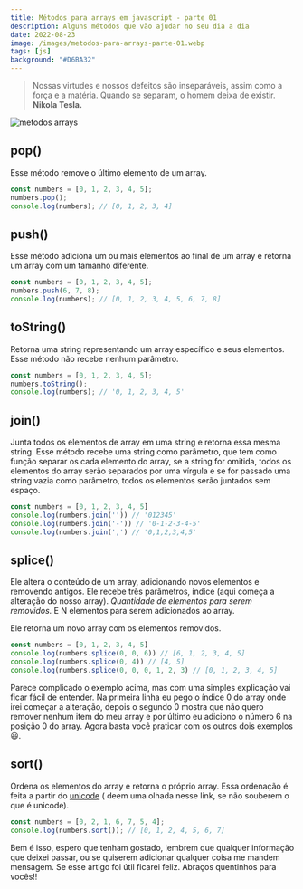 ```yaml
---
title: Métodos para arrays em javascript - parte 01
description: Alguns métodos que vão ajudar no seu dia a dia
date: 2022-08-23
image: /images/metodos-para-arrays-parte-01.webp
tags: [js]
background: "#D6BA32"
---
```


> Nossas virtudes e nossos defeitos são inseparáveis, assim como a força e a matéria. Quando se separam, o homem deixa de existir. **Nikola Tesla.**

![metodos arrays](/images/metodos-para-arrays-parte-01.webp)

## pop()

Esse método remove o último elemento de um array.

```javascript
const numbers = [0, 1, 2, 3, 4, 5];
numbers.pop();
console.log(numbers); // [0, 1, 2, 3, 4]
```

## push()

Esse método adiciona um ou mais elementos ao final de um array e retorna um array com um tamanho diferente.

```javascript
const numbers = [0, 1, 2, 3, 4, 5];
numbers.push(6, 7, 8);
console.log(numbers); // [0, 1, 2, 3, 4, 5, 6, 7, 8]
```

## toString()

Retorna uma string representando um array específico e seus elementos. Esse método não recebe nenhum parâmetro.

```javascript
const numbers = [0, 1, 2, 3, 4, 5];
numbers.toString();
console.log(numbers); // '0, 1, 2, 3, 4, 5'
```

## join()

Junta todos os elementos de array em uma string e retorna essa mesma string. Esse método recebe uma string como parâmetro, que tem como função separar os cada elemento do array, se a string for omitida, todos os elementos do array serão separados por uma vírgula e se for passado uma string vazia como parâmetro, todos os elementos serão juntados sem espaço.

```javascript
const numbers = [0, 1, 2, 3, 4, 5]
console.log(numbers.join('')) // '012345'
console.log(numbers.join('-')) // '0-1-2-3-4-5'
console.log(numbers.join(',') // '0,1,2,3,4,5'
```

## splice()

Ele altera o conteúdo de um array, adicionando novos elementos e removendo antigos. Ele recebe três parâmetros, índice (aqui começa a alteração do nosso array). _Quantidade de elementos para serem removidos._ E N elementos para serem adicionados ao array.

Ele retorna um novo array com os elementos removidos.

```javascript
const numbers = [0, 1, 2, 3, 4, 5]
console.log(numbers.splice(0, 0, 6)) // [6, 1, 2, 3, 4, 5]
console.log(numbers.splice(0, 4)) // [4, 5]
console.log(numbers.splice(0, 0, 0, 1, 2, 3) // [0, 1, 2, 3, 4, 5]
```

Parece complicado o exemplo acima, mas com uma simples explicação vai ficar fácil de entender. Na primeira linha eu pego o índice 0 do array onde irei começar a alteração, depois o segundo 0 mostra que não quero remover nenhum item do meu array e por último eu adiciono o número 6 na posição 0 do array. Agora basta você praticar com os outros dois exemplos 😃.

## sort()

Ordena os elementos do array e retorna o próprio array. Essa ordenação é feita a partir do [unicode](https://pt.wikipedia.org/wiki/Unicode) ( deem uma olhada nesse link, se não souberem o que é unicode).

```javascript
const numbers = [0, 2, 1, 6, 7, 5, 4];
console.log(numbers.sort()); // [0, 1, 2, 4, 5, 6, 7]
```

Bem é isso, espero que tenham gostado, lembrem que qualquer informação que deixei passar, ou se quiserem adicionar qualquer coisa me mandem mensagem. Se esse artigo foi útil ficarei feliz. Abraços quentinhos para vocês!!
